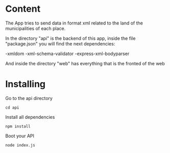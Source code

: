 # Content

The App tries to send data in format xml related to the land of the municipalities of each place.

In the directory "api" is the backend of this app, inside the file "package.json" you will find the next dependencies:

-xmldom
-xml-schema-validator
-express-xml-bodyparser

And inside the directory "web" has everything that is the fronted of the web

# Installing

Go to the api directory

```
cd api
```

Install all dependencies

```
npm install
```

Boot your API

```
node index.js


